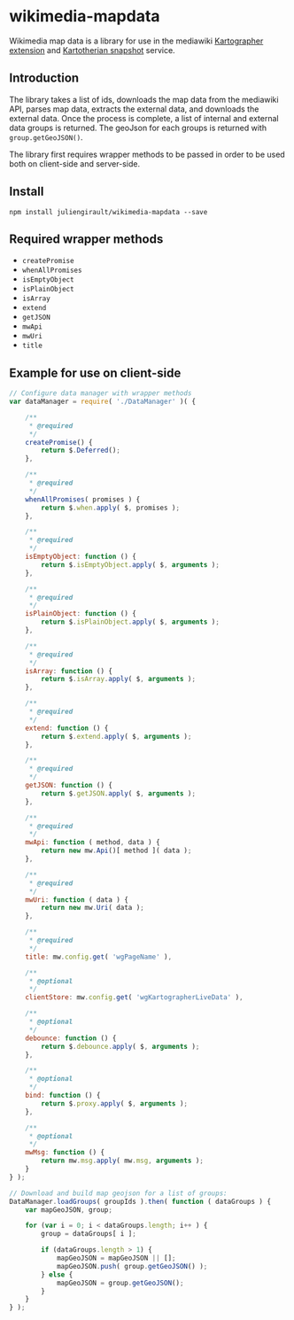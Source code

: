 # wikimedia-mapdata

Wikimedia map data is a library for use in the mediawiki [Kartographer extension](https://www.mediawiki.org/wiki/Extension:Kartographer)  and [Kartotherian snapshot](https://github.com/kartotherian/kartotherian-snapshot) service.

## Introduction

The library takes a list of ids, downloads the map data from the mediawiki API, parses map data, extracts the external data, and downloads the external data. Once the process is complete, a list of internal and external data groups is returned. The geoJson for each groups is returned with `group.getGeoJSON()`.

The library first requires wrapper methods to be passed in order to be used both on client-side and server-side.

## Install

```
npm install juliengirault/wikimedia-mapdata --save
```

## Required wrapper methods

* `createPromise`
* `whenAllPromises`
* `isEmptyObject`
* `isPlainObject`
* `isArray`
* `extend`
* `getJSON`
* `mwApi`
* `mwUri`
* `title`

## Example for use on client-side

```js
// Configure data manager with wrapper methods
var dataManager = require( './DataManager' )( {

	/**
     * @required
     */
	createPromise() {
		return $.Deferred();
	},

	/**
     * @required
     */
	whenAllPromises( promises ) {
		return $.when.apply( $, promises );
	},

	/**
     * @required
     */
	isEmptyObject: function () {
		return $.isEmptyObject.apply( $, arguments );
	},

	/**
     * @required
     */
	isPlainObject: function () {
		return $.isPlainObject.apply( $, arguments );
	},

	/**
     * @required
     */
	isArray: function () {
		return $.isArray.apply( $, arguments );
	},

	/**
     * @required
     */
	extend: function () {
		return $.extend.apply( $, arguments );
	},

	/**
     * @required
     */
	getJSON: function () {
		return $.getJSON.apply( $, arguments );
	},

	/**
     * @required
     */
	mwApi: function ( method, data ) {
		return new mw.Api()[ method ]( data );
	},

	/**
     * @required
     */
	mwUri: function ( data ) {
		return new mw.Uri( data );
	},

	/**
     * @required
     */
	title: mw.config.get( 'wgPageName' ),

	/**
     * @optional
     */
	clientStore: mw.config.get( 'wgKartographerLiveData' ),

	/**
     * @optional
     */
	debounce: function () {
		return $.debounce.apply( $, arguments );
	},

	/**
     * @optional
     */
	bind: function () {
		return $.proxy.apply( $, arguments );
	},

	/**
     * @optional
     */
	mwMsg: function () {
		return mw.msg.apply( mw.msg, arguments );
	}
} );

// Download and build map geojson for a list of groups:
DataManager.loadGroups( groupIds ).then( function ( dataGroups ) {
	var mapGeoJSON, group;

	for (var i = 0; i < dataGroups.length; i++ ) {
		group = dataGroups[ i ];

		if (dataGroups.length > 1) {
			mapGeoJSON = mapGeoJSON || [];
			mapGeoJSON.push( group.getGeoJSON() );
		} else {
			mapGeoJSON = group.getGeoJSON();
		}
	}
} );
```
